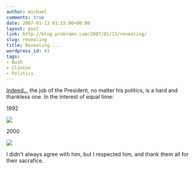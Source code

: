 ```yaml
---
author: michael
comments: true
date: 2007-01-13 01:15:00+00:00
layout: post
link: http://blog.prokrams.com/2007/01/13/revealing/
slug: revealing
title: Revealing....
wordpress_id: 41
tags:
- Bush
- Clinton
- Politics
---
```


[Indeed...](http://dailypundit.com/?p=23833)  the job of the President, no matter his politics, is a hard and thankless one.  In the interest of equal time:

1992

![](http://www.visitingdc.com/images/bill-clinton-picture.jpg)  

2000

![](http://i.cnn.net/cnn/2000/ALLPOLITICS/stories/12/14/president.election/link.clinton.speech.jpg)

I didn't always agree with him, but I respected him, and thank them all for their sacrafice.
